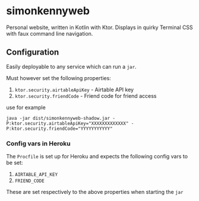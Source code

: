 # simonkennyweb

Personal website, written in Kotlin with Ktor. Displays in quirky Terminal CSS with faux command line navigation.

## Configuration

Easily deployable to any service which can run a `jar`.

Must however set the following properties:

1. `ktor.security.airtableApiKey` - Airtable API key
2. `ktor.security.friendCode` - Friend code for friend access

use for example

```
java -jar dist/simonkennyweb-shadow.jar -P:ktor.security.airtableApiKey="XXXXXXXXXXXXX" -P:ktor.security.friendCode="YYYYYYYYYYY"
```

### Config vars in Heroku

The `Procfile` is set up for Heroku and expects the following config vars to be set:

1. `AIRTABLE_API_KEY`
2. `FRIEND_CODE`

These are set respectively to the above properties when starting the `jar`
